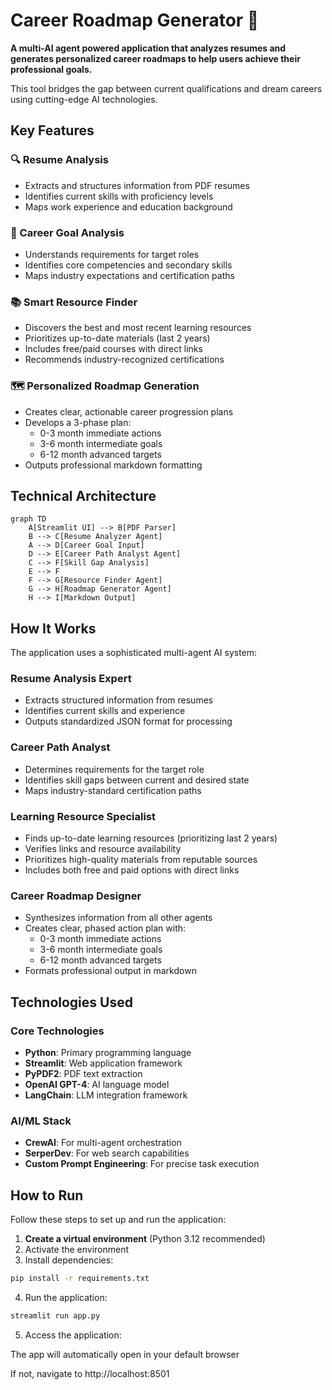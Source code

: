 # Career Roadmap Generator 🚀

**A multi-AI agent powered application that analyzes resumes and generates personalized career roadmaps to help users achieve their professional goals.**

This tool bridges the gap between current qualifications and dream careers using cutting-edge AI technologies.

## Key Features

### 🔍 Resume Analysis
- Extracts and structures information from PDF resumes
- Identifies current skills with proficiency levels
- Maps work experience and education background

### 🎯 Career Goal Analysis
- Understands requirements for target roles
- Identifies core competencies and secondary skills
- Maps industry expectations and certification paths

### 📚 Smart Resource Finder
- Discovers the best and most recent learning resources
- Prioritizes up-to-date materials (last 2 years)
- Includes free/paid courses with direct links
- Recommends industry-recognized certifications

### 🗺️ Personalized Roadmap Generation
- Creates clear, actionable career progression plans
- Develops a 3-phase plan:
  - 0-3 month immediate actions
  - 3-6 month intermediate goals
  - 6-12 month advanced targets
- Outputs professional markdown formatting

## Technical Architecture

```mermaid
graph TD
    A[Streamlit UI] --> B[PDF Parser]
    B --> C[Resume Analyzer Agent]
    A --> D[Career Goal Input]
    D --> E[Career Path Analyst Agent]
    C --> F[Skill Gap Analysis]
    E --> F
    F --> G[Resource Finder Agent]
    G --> H[Roadmap Generator Agent]
    H --> I[Markdown Output]
```

## How It Works

The application uses a sophisticated multi-agent AI system:

### Resume Analysis Expert
- Extracts structured information from resumes  
- Identifies current skills and experience  
- Outputs standardized JSON format for processing  

### Career Path Analyst
- Determines requirements for the target role  
- Identifies skill gaps between current and desired state  
- Maps industry-standard certification paths  

### Learning Resource Specialist
- Finds up-to-date learning resources (prioritizing last 2 years)  
- Verifies links and resource availability  
- Prioritizes high-quality materials from reputable sources  
- Includes both free and paid options with direct links  

### Career Roadmap Designer
- Synthesizes information from all other agents  
- Creates clear, phased action plan with:  
  - 0-3 month immediate actions  
  - 3-6 month intermediate goals  
  - 6-12 month advanced targets  
- Formats professional output in markdown  

## Technologies Used

### Core Technologies
- **Python**: Primary programming language  
- **Streamlit**: Web application framework  
- **PyPDF2**: PDF text extraction  
- **OpenAI GPT-4**: AI language model  
- **LangChain**: LLM integration framework  

### AI/ML Stack
- **CrewAI**: For multi-agent orchestration  
- **SerperDev**: For web search capabilities  
- **Custom Prompt Engineering**: For precise task execution  


## How to Run

Follow these steps to set up and run the application:

1. **Create a virtual environment** (Python 3.12 recommended)
2. Activate the environment
3. Install dependencies:
  ```bash
  pip install -r requirements.txt
  ```

4. Run the application:
  ```bash
  streamlit run app.py
  ```

5. Access the application:

The app will automatically open in your default browser                                                             

If not, navigate to http://localhost:8501